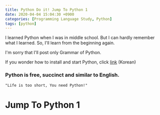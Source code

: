 ```yaml
---
title: Python Do it! Jump To Python 1 
date: 2020-04-04 15:04:30 +0900
categories: [Programming Language Study, Python]
tags: [python] 
---
```


I learned Python when I was in middle school. 
But I can hardly remember what I learned. 
So, I'll learn from the beginning again.

I'm sorry that I'll post only Grammar of Python. 

If you wonder how to install and start Python, click [link](https://wikidocs.net/8) (Korean)


<h3 data-toc-skip>Python is free, succinct and similar to English.</h3>

`"Life is too short, You need Python!"`

# Jump To Python 1


